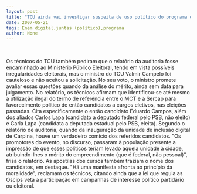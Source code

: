 ```yaml
---
layout: post
title: "TCU ainda vai investigar suspeita de uso político do programa digital"
date: 2007-05-21
tags: Enem digital,juntas (político),programa
author: None
---
```


&nbsp;

Os t&eacute;cnicos do TCU tamb&eacute;m pediram que o relat&oacute;rio da auditoria fosse encaminhado ao Minist&eacute;rio P&uacute;blico Eleitoral, tendo em vista poss&iacute;veis irregularidades eleitorais, mas o ministro do TCU Valmir Campelo foi cauteloso e n&atilde;o aceitou a solicita&ccedil;&atilde;o. No seu voto, o ministro promete avaliar essas quest&otilde;es quando da an&aacute;lise do m&eacute;rito, ainda sem data para julgamento.
No relat&oacute;rio, os t&eacute;cnicos afirmam que identificou-se at&eacute; mesmo a utiliza&ccedil;&atilde;o ilegal do termo de refer&ecirc;ncia entre o MCT e a Sercap para favorecimento pol&iacute;tico de ent&atilde;o candidatos a cargos eletivos, nas elei&ccedil;&otilde;es passadas. Cita especificamente o ent&atilde;o candidato Eduardo Campos, al&eacute;m dos aliados Carlos Lapa (candidato a deputado federal pelo PSB, n&atilde;o eleito) e Carla Lapa (candidata a deputada estadual pelo PSB, eleita).
Segundo o relat&oacute;rio de auditoria, quando da inaugura&ccedil;&atilde;o da unidade de inclus&atilde;o digital de Carpina, houve um verdadeiro com&iacute;cio dos referidos candidatos.
&quot;Os promotores do evento, no discurso, passaram &agrave; popula&ccedil;&atilde;o presente a impress&atilde;o de que esses pol&iacute;ticos teriam levado aquela unidade &agrave; cidade, atribuindo-lhes o m&eacute;rito do empreendimento (que &eacute; federal, n&atilde;o pessoal)&quot;, frisa o relat&oacute;rio.
As apostilas dos cursos tamb&eacute;m traziam o nome dos candidatos, em destaque.
&quot;H&aacute; uma manifesta afronta ao princ&iacute;pio da moralidade&quot;, reclamam os t&eacute;cnicos, citando ainda que a lei que regula as Oscips veta a participa&ccedil;&atilde;o em campanhas de interesse pol&iacute;tico partid&aacute;rio ou eleitoral. 